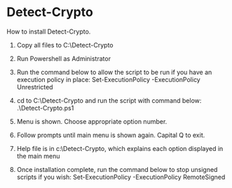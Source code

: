 # Detect-Crypto

How to install Detect-Crypto.

1. Copy all files to C:\Detect-Crypto

2. Run Powershell as Administrator

3. Run the command below to allow the script to be run if you have an execution policy in place:
Set-ExecutionPolicy -ExecutionPolicy Unrestricted

4. cd to C:\Detect-Crypto and run the script with command below:
.\Detect-Crypto.ps1

5. Menu is shown. Choose appropriate option number.

6. Follow prompts until main menu is shown again. Capital Q to exit. 

7. Help file is in c:\Detect-Crypto, which explains each option displayed in the main menu

8. Once installation complete, run the command below to stop unsigned scripts if you wish:
Set-ExecutionPolicy -ExecutionPolicy RemoteSigned
